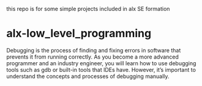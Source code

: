 this repo is for some simple projects included in alx SE formation 
# alx-low_level_programming


Debugging is the process of finding and fixing errors in software that prevents it from running correctly. As you become a more advanced programmer and an industry engineer, you will learn how to use debugging tools such as gdb or built-in tools that IDEs have. However, it’s important to understand the concepts and processes of debugging manually.


